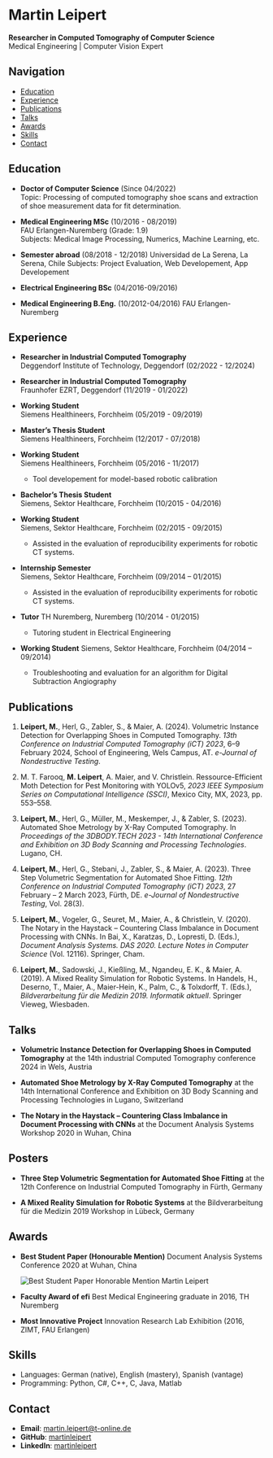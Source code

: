 # Martin Leipert

**Researcher in Computed Tomography of Computer Science**  
Medical Engineering | Computer Vision Expert

## Navigation
- [Education](#education)
- [Experience](#experience)
- [Publications](#publications)
- [Talks](#talks)
- [Awards](#awards)
- [Skills](#skills)
- [Contact](#contact)

## Education
- **Doctor of Computer Science** (Since 04/2022)  
  Topic: Processing of computed tomography shoe scans and extraction of shoe measurement data for fit determination.

- **Medical Engineering MSc** (10/2016 - 08/2019)  
  FAU Erlangen-Nuremberg (Grade: 1.9)  
  Subjects: Medical Image Processing, Numerics, Machine Learning, etc.

- **Semester abroad** (08/2018 - 12/2018)
  Universidad de La Serena, La Serena, Chile 
  Subjects: Project Evaluation, Web Developement, App Developement

- **Electrical Engineering BSc** (04/2016-09/2016)

- **Medical Engineering B.Eng.** (10/2012-04/2016)
  FAU Erlangen-Nuremberg 

## Experience
- **Researcher in Industrial Computed Tomography**  
  Deggendorf Institute of Technology, Deggendorf (02/2022 - 12/2024)

- **Researcher in Industrial Computed Tomography**  
  Fraunhofer EZRT, Deggendorf (11/2019 - 01/2022)

- **Working Student**  
  Siemens Healthineers, Forchheim (05/2019 - 09/2019)

- **Master’s Thesis Student**  
  Siemens Healthineers, Forchheim (12/2017 - 07/2018)

- **Working Student**  
  Siemens Healthineers, Forchheim (05/2016 - 11/2017)
  - Tool developement for model-based robotic calibration 

- **Bachelor’s Thesis Student**  
  Siemens, Sektor Healthcare, Forchheim (10/2015 - 04/2016) 

- **Working Student**  
  Siemens, Sektor Healthcare, Forchheim (02/2015 - 09/2015)  
  - Assisted in the evaluation of reproducibility experiments for robotic CT systems.

- **Internship Semester**  
  Siemens, Sektor Healthcare, Forchheim (09/2014 – 01/2015)
  - Assisted in the evaluation of reproducibility experiments for robotic CT systems.

- **Tutor**
  TH Nuremberg, Nuremberg (10/2014 - 01/2015)
  - Tutoring student in Electrical Engineering

- **Working Student**
  Siemens, Sektor Healthcare, Forchheim (04/2014 – 09/2014)
  - Troubleshooting and evaluation for an algorithm for Digital Subtraction Angiography


## Publications
1. **Leipert, M.**, Herl, G., Zabler, S., & Maier, A. (2024). Volumetric Instance Detection for Overlapping Shoes in Computed Tomography. *13th Conference on Industrial Computed Tomography (iCT) 2023*, 6–9 February 2024, School of Engineering, Wels Campus, AT. *e-Journal of Nondestructive Testing*.

2. M. T. Farooq, **M. Leipert**, A. Maier, and V. Christlein. Ressource-Efficient Moth Detection for Pest Monitoring with YOLOv5, *2023 IEEE Symposium Series on Computational Intelligence (SSCI)*, Mexico City, MX, 2023, pp. 553–558.

3. **Leipert, M.**, Herl, G., Müller, M., Meskemper, J., & Zabler, S. (2023). Automated Shoe Metrology by X-Ray Computed Tomography. In *Proceedings of the 3DBODY.TECH 2023 - 14th International Conference and Exhibition on 3D Body Scanning and Processing Technologies*. Lugano, CH.

4. **Leipert, M.**, Herl, G., Stebani, J., Zabler, S., & Maier, A. (2023). Three Step Volumetric Segmentation for Automated Shoe Fitting. *12th Conference on Industrial Computed Tomography (iCT) 2023*, 27 February – 2 March 2023, Fürth, DE. *e-Journal of Nondestructive Testing*, Vol. 28(3).

5. **Leipert, M.**, Vogeler, G., Seuret, M., Maier, A., & Christlein, V. (2020). The Notary in the Haystack – Countering Class Imbalance in Document Processing with CNNs. In Bai, X., Karatzas, D., Lopresti, D. (Eds.), *Document Analysis Systems. DAS 2020. Lecture Notes in Computer Science* (Vol. 12116). Springer, Cham.

6. **Leipert, M.**, Sadowski, J., Kießling, M., Ngandeu, E. K., & Maier, A. (2019). A Mixed Reality Simulation for Robotic Systems. In Handels, H., Deserno, T., Maier, A., Maier-Hein, K., Palm, C., & Tolxdorff, T. (Eds.), *Bildverarbeitung für die Medizin 2019. Informatik aktuell*. Springer Vieweg, Wiesbaden.

## Talks 
- **Volumetric Instance Detection for Overlapping Shoes in Computed Tomography**
  at the 14th industrial Computed Tomography conference 2024 in Wels, Austria 

- **Automated Shoe Metrology by X-Ray Computed Tomography**
  at the 14th International Conference and Exhibition on 3D Body Scanning and Processing Technologies in Lugano, Switzerland

- **The Notary in the Haystack – Countering Class Imbalance in Document Processing with CNNs**
  at the Document Analysis Systems Workshop 2020 in Wuhan, China

## Posters 
- **Three Step Volumetric Segmentation for Automated Shoe Fitting** 
  at the 12th Conference on Industrial Computed Tomography in Fürth, Germany 

- **A Mixed Reality Simulation for Robotic Systems**
  at the Bildverarbeitung für die Medizin 2019 Workshop in Lübeck, Germany

## Awards
- **Best Student Paper (Honourable Mention)** 
  Document Analysis Systems Conference 2020 at Wuhan, China
  
  ![Best Student Paper Honorable Mention Martin Leipert](images/Best-Student-Paper-Honorable-Mention "Award at DAS 2020, Wuhan")

- **Faculty Award of efi**
  Best Medical Engineering graduate in 2016, TH Nuremberg

- **Most Innovative Project**
  Innovation Research Lab Exhibition (2016, ZIMT, FAU Erlangen)

## Skills
  - Languages: German (native), English (mastery), Spanish (vantage)
  - Programming: Python, C#, C++, C, Java, Matlab

## Contact
  - **Email**: [martin.leipert@t-online.de](mailto:martin.leipert@t-online.de)
  - **GitHub**: [martinleipert](https://github.com/martinleipert)
  - **LinkedIn**: [martinleipert](https://www.linkedin.com/in/martinleipert/)
